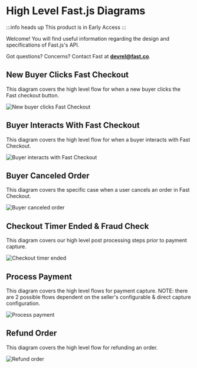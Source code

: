 # High Level Fast.js Diagrams

:::info heads up
This product is in Early Access
:::

Welcome! You will find useful information regarding the design and specifications of Fast.js's API.

Got questions? Concerns? Contact Fast at **devrel@fast.co**.

## New Buyer Clicks Fast Checkout

This diagram covers the high level flow for when a new buyer clicks the Fast checkout button.

![New buyer clicks Fast Checkout](/images/new-buyer-clicks.png)

## Buyer Interacts With Fast Checkout

This diagram covers the high level flow for when a buyer interacts with Fast Checkout.

![Buyer interacts with Fast Checkout](/images/buyer-interacts.png)

## Buyer Canceled Order

This diagram covers the specific case when a user cancels an order in Fast Checkout.

![Buyer canceled order](/images/buyer-canceled.png)

## Checkout Timer Ended & Fraud Check

This diagram covers our high level post processing steps prior to payment capture.

![Checkout timer ended](/images/checkout-timer-ended.png)

## Process Payment

This diagram covers the high level flows for payment capture. NOTE: there are 2 possible flows dependent on the seller's configurable & direct capture configuration.

![Process payment](/images/process-payment.png)

## Refund Order

This diagram covers the high level flow for refunding an order.

![Refund order](/images/refund-order.png)
